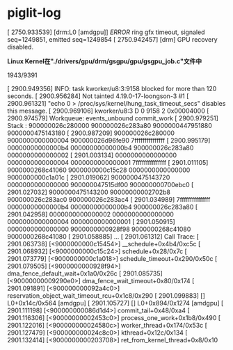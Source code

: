 # piglit-log

[ 2750.933539] [drm:L0 [amdgpu]] *ERROR* ring gfx timeout, signaled seq=1249851, emitted seq=1249854
[ 2750.942457] [drm] GPU recovery disabled.

****Linux Kernel在"./drivers/gpu/drm/gsgpu/gpu/gsgpu_job.c"文件中****

1943/9391



[ 2900.949356] INFO: task kworker/u8:3:9158 blocked for more than 120 seconds.
[ 2900.956284]       Not tainted 4.19.0-17-loongson-3 #1
[ 2900.961321] "echo 0 > /proc/sys/kernel/hung_task_timeout_secs" disables this message.
[ 2900.969106] kworker/u8:3    D    0  9158      2 0x00004000
[ 2900.974579] Workqueue: events_unbound commit_work
[ 2900.979251] Stack : 900000026c280000 900000026c283a80 9000000447951880 9000000475143180
[ 2900.987209]         900000026c280000 9000000000000004 900000026d96fe90 7fffffffffffffff
[ 2900.995179]         00000000000000b4 00000000000000b4 900000026c283a80 0000000000000002
[ 2901.003134]         0000000000000000 0000000000000004 0000000000000001 7fffffffffffffff
[ 2901.011105]         9000000268c41060 9000000000c15c28 0000000000000000 9000000000c1a01c
[ 2901.019062]         9000000475143720 0000000000000000 900000047515df00 900000000700ebc0
[ 2901.027032]         9000000475143200 90000000002702b8 900000026c283ac0 900000026c283ac4
[ 2901.034989]         7fffffffffffffff 00000000000000b4 00000000000000b4 900000026c283a80
[ 2901.042958]         0000000000000002 0000000000000000 0000000000000004 0000000000000001
[ 2901.050915]         0000000000000000 9000000000928f98 9000000268c41080 9000000268c41080
[ 2901.058885]         ...
[ 2901.061312] Call Trace:
[ 2901.063738] [<9000000000c15454>] __schedule+0x4b4/0xc5c
[ 2901.068932] [<9000000000c15c24>] schedule+0x28/0x7c
[ 2901.073779] [<9000000000c1a018>] schedule_timeout+0x290/0x50c
[ 2901.079505] [<9000000000928f94>] dma_fence_default_wait+0x1a0/0x26c
[ 2901.085735] [<90000000009290e0>] dma_fence_wait_timeout+0x80/0x174
[ 2901.091891] [<900000000092a4c0>] reservation_object_wait_timeout_rcu+0x1c8/0x290
[ 2901.099883] [<ffff800025c58120>] L0+0x14c/0x564 [amdgpu]
[ 2901.105727] [<ffff800025c59438>] L0+0x894/0x1274 [amdgpu]
[ 2901.111198] [<900000000086d1d4>] commit_tail+0x48/0xa4
[ 2901.116306] [<90000000002453c0>] process_one_work+0x1b8/0x490
[ 2901.122016] [<900000000024580c>] worker_thread+0x174/0x53c
[ 2901.127479] [<900000000024c8c0>] kthread+0x12c/0x134
[ 2901.132414] [<9000000000203708>] ret_from_kernel_thread+0x8/0x10
